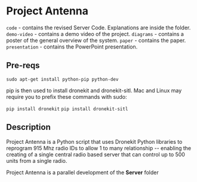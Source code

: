 # Project Antenna

`code` - contains the revised Server Code. Explanations are inside the folder.
`demo-video` - contains a demo video of the project.
`diagrams` - contains a poster of the general overview of the system.
`paper` - contains the paper.
`presentation` - contains the PowerPoint presentation.

## Pre-reqs

```sudo apt-get install python-pip python-dev```

pip is then used to install dronekit and dronekit-sitl. Mac and Linux may require you to prefix these commands with sudo:

```pip install dronekit```
```pip install dronekit-sitl```

## Description

Project Antenna is a Python script that uses Dronekit Python libraries to reprogram 915 Mhz radio IDs to allow 1 to many relationship -- enabling the creating of a single central radio based server that can control up to 500 units from a single radio.

Project Antenna is a parallel development of the **Server** folder 